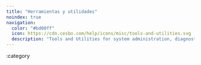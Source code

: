 ```yaml
---
title: "Herramientas y utilidades"
noindex: true
navigation:
  color: "#bd00ff"
  icon: https://cdn.cesbo.com/help/icons/misc/tools-and-utilities.svg
  description: "Tools and Utilities for system administration, diagnostic, monitoring, improving productivity and efficiency"
---
```


:category

